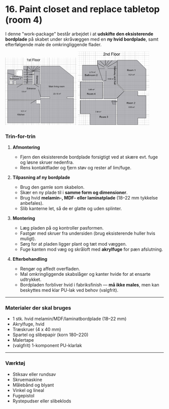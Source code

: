 # 16. Paint closet and replace tabletop (room 4)


I denne "work-package" består arbejdet i at **udskifte den eksisterende bordplade** på skabet under skråvæggen med en **ny hvid bordplade**, samt efterfølgende male de omkringliggende flader.  


<p float="left">
  <img src="figures/1stFloor.png" alt="1. sal" width="45%" />
  <img src="figures/2ndFloor.png" alt="2. sal" width="45%" />
</p>

### Trin-for-trin

1. **Afmontering**
   - Fjern den eksisterende bordplade forsigtigt ved at skære evt. fuge og løsne skruer nedenfra.  
   - Rens kontaktflader og fjern støv og rester af lim/fuge.

2. **Tilpasning af ny bordplade**
   - Brug den gamle som skabelon.  
   - Skær en ny plade til i **samme form og dimensioner**.  
   - Brug hvid **melamin-, MDF- eller laminatplade** (18–22 mm tykkelse anbefales).  
   - Slib kanterne let, så de er glatte og uden splinter.

3. **Montering**
   - Læg pladen på og kontroller pasformen.  
   - Fastgør med skruer fra undersiden (brug eksisterende huller hvis muligt).  
   - Sørg for at pladen ligger plant og tæt mod væggen.  
   - Fuge kanten mod væg og skråloft med **akrylfuge** for pæn afslutning.

4. **Efterbehandling**
   - Rengør og affedt overfladen.  
   - Mal omkringliggende skabslåger og kanter hvide for at ensarte udtrykket.  
   - Bordpladen forbliver hvid i fabriksfinish — **må ikke males**, men kan beskyttes med klar PU-lak ved behov (valgfrit).

---

### Materialer der skal bruges
- 1 stk. hvid melamin/MDF/laminatbordplade (18–22 mm)
- Akrylfuge, hvid  
- Træskruer (4 x 40 mm)  
- Spartel og slibepapir (korn 180–220)  
- Malertape  
- (valgfrit) 1-komponent PU-klarlak  

---

### Værktøj
- Stiksav eller rundsav  
- Skruemaskine  
- Målebånd og blyant  
- Vinkel og lineal  
- Fugepistol  
- Rystepudser eller slibeklods  